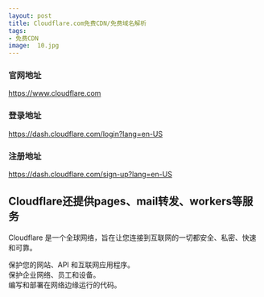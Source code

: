 ```yaml
---
layout: post
title: Cloudflare.com免费CDN/免费域名解析
tags:
- 免费CDN
image:  10.jpg
---
```



### 官网地址<br>
https://www.cloudflare.com

### 登录地址<br>
https://dash.cloudflare.com/login?lang=en-US

### 注册地址<br>
https://dash.cloudflare.com/sign-up?lang=en-US



## Cloudflare还提供pages、mail转发、workers等服务
Cloudflare 是一个全球网络，旨在让您连接到互联网的一切都安全、私密、快速和可靠。<br>

保护您的网站、API 和互联网应用程序。<br>
保护企业网络、员工和设备。<br>
编写和部署在网络边缘运行的代码。<br>